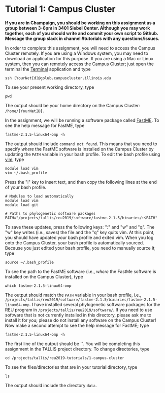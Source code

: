 Tutorial 1: Campus Cluster
==========================
**If you are in Champaign, you should be working on this assignment as a group between 3-6pm in 3401 Siebel Center. Although you may work together, each of you should write and commit your own script to Github. Message the group slack in channel #tutorials with any questions/issues.**

In order to complete this assignment, you will need to access the Campus Cluster remotely. If you are using a Windows system, you may need to download an application for this purpose. If you are using a Mac or Linux system, then you can remotely access the Campus Cluster; just open the terminal the [Terminal](https://en.wikipedia.org/wiki/Terminal_(macOS)) application and type

```
ssh [YourNetId]@golub.campuscluster.illinois.edu
```

To see your present working directory, type

```
pwd
```

The output should be your home directory on the Campus Cluster: `/home/[YourNetID]`.

In the assignment, we will be running a software package called [FastME](http://www.atgc-montpellier.fr/fastme/). To see the help message for FastME, type

```
fastme-2.1.5-linux64-omp -h
```

The output should include `command not found`. This means that you need to specify *where* the FastME software is installed on the Campus Cluster by updating the `PATH` variable in your bash profile. To edit the bash profile using [vim](https://www.vim.org), type

```
module load vim
vim ~/.bash_profile
```

Press the "i" key to insert text, and then copy the following lines at the end of your bash profile.

```
# Modules to load automatically
module load vim
module load git

# Paths to phylogenetic software packages
PATH="/projects/tallis/reu2019/software/fastme-2.1.5/binaries/:$PATH"
```

To save these updates, press the following keys: ":" and "w" and "q". The "w" key writes (i.e., saves) the file and the "q" key quits vim. At this point, you should have updated your bash profile and exited vim. When you log onto the Campus Cluster, your bash profile is automatically sourced. Because you just edited your bash profile, you need to manually source it; type

```
source ~/.bash_profile
```

To see the path to the FastME software (i.e., *where* the FastMe software is installed on the Campus Cluster), type

```
which fastme-2.1.5-linux64-omp
```

The output should match the `PATH` variable in your bash profile, i.e., `/projects/tallis/reu2019/software/fastme-2.1.5/binaries/fastme-2.1.5-linux64-omp`. I have installed several phylogenetic software packages for the REU program in `/projects/tallis/reu2019/software/`. If you need to use software that is not currently installed in this directory, please ask me to install it for you; please do not install any software on the Campus Cluster! Now make a second attempt to see the help message for FastME; type

```
fastme-2.1.5-linux64-omp -h
```

The first line of the output should be ``. You will be completing this assignment in the TALLIS project directory. To change directories, type

```
cd /projects/tallis/reu2019-tutorials/1-campus-cluster
```

To see the files/directories that are in your tutorial directory, type

```
ls
```

The output should include the directory `data`. 
